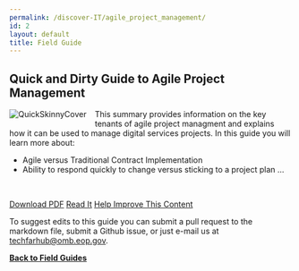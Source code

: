 ```yaml
---
permalink: /discover-IT/agile_project_management/
id: 2
layout: default
title: Field Guide
---
```


## Quick and Dirty Guide to Agile Project Management

![QuickSkinnyCover](https://github.com/usds/techfar-hub/blob/master/assets/img/QuickSkinnyCover.jpg?raw=true)
This summary provides information on the key tenants of agile project managment and explains how it can be used to manage digital services projects. In this guide you will learn more about:

*	Agile versus Traditional Contract Implementation
*	Ability to respond quickly to change versus sticking to a project plan ...

<br/>

<a class="usa-button" type="button" href="https://techfarhub.cio.gov/assets/files/Quick%20and%20Dirty%20Skinny%20on%20Agile%20Software%20Development-I2.pdf" target="_blank">Download PDF</a>  <a class="usa-button" type="button" href="https://github.com/usds/techfar-hub/blob/master/docs/Quick-and-Dirty-Skinny-on-Agile-Software-Development.md">Read It</a>  <a class="usa-button" type="button" target="blank" href="https://github.com/usds/techfar-hub/blob/master/README.md">Help Improve This Content</a>

To suggest edits to this guide you can submit a pull request to the markdown file, submit a Github issue, or just e-mail us at [techfarhub@omb.eop.gov](mailto:techfarhub@omb.eop.gov).

[**Back to Field Guides**]( https://techfarhub.cio.gov/discover-IT/#fieldGuides)

<style> img[alt=QuickSkinnyCover] {
  max-width:  250px;
  max-height: 250px;
  float: left;
  margin: 0px 15px 15px 0px;
  } </style>
